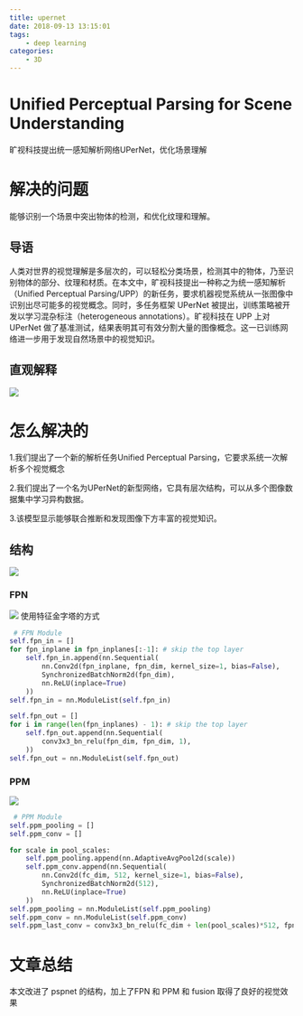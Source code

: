 ```yaml
---
title: upernet
date: 2018-09-13 13:15:01
tags:
    - deep learning
categories: 
    - 3D
---
```


# Unified Perceptual Parsing for Scene Understanding
旷视科技提出统一感知解析网络UPerNet，优化场景理解

# 解决的问题
能够识别一个场景中突出物体的检测，和优化纹理和理解。

## 导语
人类对世界的视觉理解是多层次的，可以轻松分类场景，检测其中的物体，乃至识别物体的部分、纹理和材质。在本文中，旷视科技提出一种称之为统一感知解析（Unified Perceptual Parsing/UPP）的新任务，要求机器视觉系统从一张图像中识别出尽可能多的视觉概念。同时，多任务框架 UPerNet 被提出，训练策略被开发以学习混杂标注（heterogeneous annotations）。旷视科技在 UPP 上对 UPerNet 做了基准测试，结果表明其可有效分割大量的图像概念。这一已训练网络进一步用于发现自然场景中的视觉知识。

## 直观解释
![](/images/upernet/1.png) 

# 怎么解决的

1.我们提出了一个新的解析任务Unified Perceptual Parsing，它要求系统一次解析多个视觉概念

2.我们提出了一个名为UPerNet的新型网络，它具有层次结构，可以从多个图像数据集中学习异构数据。

3.该模型显示能够联合推断和发现图像下方丰富的视觉知识。

## 结构
![](/images/upernet/2.png) 

### FPN
![](/images/upernet/3.jpg) 
使用特征金字塔的方式

```python
 # FPN Module
self.fpn_in = []
for fpn_inplane in fpn_inplanes[:-1]: # skip the top layer
    self.fpn_in.append(nn.Sequential(
        nn.Conv2d(fpn_inplane, fpn_dim, kernel_size=1, bias=False),
        SynchronizedBatchNorm2d(fpn_dim),
        nn.ReLU(inplace=True)
    ))
self.fpn_in = nn.ModuleList(self.fpn_in)

self.fpn_out = []
for i in range(len(fpn_inplanes) - 1): # skip the top layer
    self.fpn_out.append(nn.Sequential(
        conv3x3_bn_relu(fpn_dim, fpn_dim, 1),
    ))
self.fpn_out = nn.ModuleList(self.fpn_out)
```

### PPM

![](/images/upernet/3.png) 

```python
 # PPM Module
self.ppm_pooling = []
self.ppm_conv = []

for scale in pool_scales:
    self.ppm_pooling.append(nn.AdaptiveAvgPool2d(scale))
    self.ppm_conv.append(nn.Sequential(
        nn.Conv2d(fc_dim, 512, kernel_size=1, bias=False),
        SynchronizedBatchNorm2d(512),
        nn.ReLU(inplace=True)
    ))
self.ppm_pooling = nn.ModuleList(self.ppm_pooling)
self.ppm_conv = nn.ModuleList(self.ppm_conv)
self.ppm_last_conv = conv3x3_bn_relu(fc_dim + len(pool_scales)*512, fpn_dim, 1)
```

# 文章总结
本文改进了 pspnet 的结构，加上了FPN 和 PPM 和 fusion 取得了良好的视觉效果